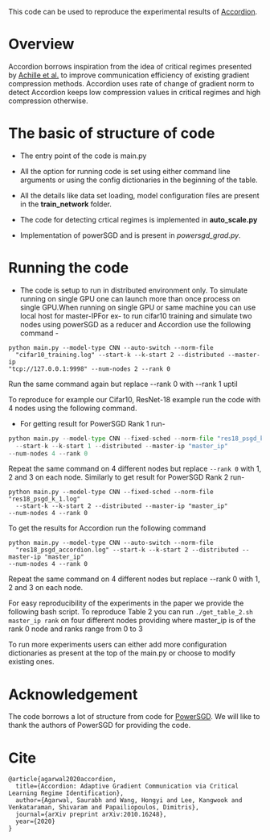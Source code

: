 This code can be used to reproduce the experimental results of [Accordion](https://arxiv.org/abs/2010.16248). 

# Overview

Accordion borrows inspiration from the idea of critical regimes presented by [Achille et
al.](https://arxiv.org/abs/1711.08856) to improve communication efficiency of
existing gradient compression methods. Accordion uses rate of change of gradient
norm to detect Accordion keeps low compression values in
critical regimes and high compression otherwise. 

# The basic of structure of code
* The entry point of the code is main.py

* All the option for running code is set using either command line arguments or
  using the config dictionaries in the beginning of the table.

* All the details like data set loading, model configuration files are present
  in the **train_network** folder.

* The code for detecting crtical regimes is implemented in **auto_scale.py**

* Implementation of powerSGD and is present in
  *powersgd_grad.py*.

# Running the code
* The code is setup to run in distributed environment only. To simulate running on single GPU one can launch more than once process on single GPU.When running on single GPU or same machine you can use local host for
  master-IPFor ex- to run cifar10 training and simulate two nodes using powerSGD as a
  reducer and Accordion use the following command -

```
python main.py --model-type CNN --auto-switch --norm-file
  "cifar10_training.log" --start-k --k-start 2 --distributed --master-ip
"tcp://127.0.0.1:9998" --num-nodes 2 --rank 0
```
Run the same command again but replace --rank 0 with --rank 1 uptil 


To reproduce for example our Cifar10, ResNet-18 example run the code with 4
  nodes using the following command.
* For getting result for PowerSGD Rank 1 run-
```python
python main.py --model-type CNN --fixed-sched --norm-file "res18_psgd_k_1.log"
  --start-k --k-start 1 --distributed --master-ip "master_ip" 
--num-nodes 4 --rank 0
```

Repeat the same command on 4 different nodes but replace ``` --rank 0 ``` with 1, 2
and 3 on each node. Similarly to get result for PowerSGD Rank 2 run- 
```
python main.py --model-type CNN --fixed-sched --norm-file "res18_psgd_k_1.log"
  --start-k --k-start 2 --distributed --master-ip "master_ip"
--num-nodes 4 --rank 0
```


To get the results for Accordion run the following command
```
python main.py --model-type CNN --auto-switch --norm-file
  "res18_psgd_accordion.log" --start-k --k-start 2 --distributed --master-ip "master_ip"
--num-nodes 4 --rank 0
```

Repeat the same command on 4 different nodes but replace --rank 0 with 1, 2
and 3 on each node.


For easy reproducibility of the experiments in the paper we provide the
following bash script.
To reproduce Table 2 you can run ```./get_table_2.sh master_ip rank``` on four
different nodes providing where master_ip is of the rank 0 node and ranks range
from 0 to 3


To run more experiments users can either add more configuration dictionaries as
present at the top of the main.py or choose to modify existing ones.

# Acknowledgement 
The code borrows a lot of structure from code for 
[PowerSGD](https://github.com/epfml/powersgd). We will like to thank the authors
of PowerSGD for providing the code.

# Cite
```
@article{agarwal2020accordion,
  title={Accordion: Adaptive Gradient Communication via Critical Learning Regime Identification},
  author={Agarwal, Saurabh and Wang, Hongyi and Lee, Kangwook and Venkataraman, Shivaram and Papailiopoulos, Dimitris},
  journal={arXiv preprint arXiv:2010.16248},
  year={2020}
}
```
